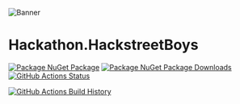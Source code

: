 ![Banner](Images/Banner.png)

# Hackathon.HackstreetBoys

[![Package NuGet Package](https://img.shields.io/nuget/v/Hackathon.HackstreetBoys.svg)](https://www.nuget.org/packages/Hackathon.HackstreetBoys/) [![Package NuGet Package Downloads](https://img.shields.io/nuget/dt/Hackathon.HackstreetBoys)](https://www.nuget.org/packages/Hackathon.HackstreetBoys) [![GitHub Actions Status](https://github.com/JeevanJames/Hackathon.HackstreetBoys/workflows/Build/badge.svg?branch=main)](https://github.com/JeevanJames/Hackathon.HackstreetBoys/actions)

[![GitHub Actions Build History](https://buildstats.info/github/chart/JeevanJames/Hackathon.HackstreetBoys?branch=main&includeBuildsFromPullRequest=false)](https://github.com/JeevanJames/Hackathon.HackstreetBoys/actions)
